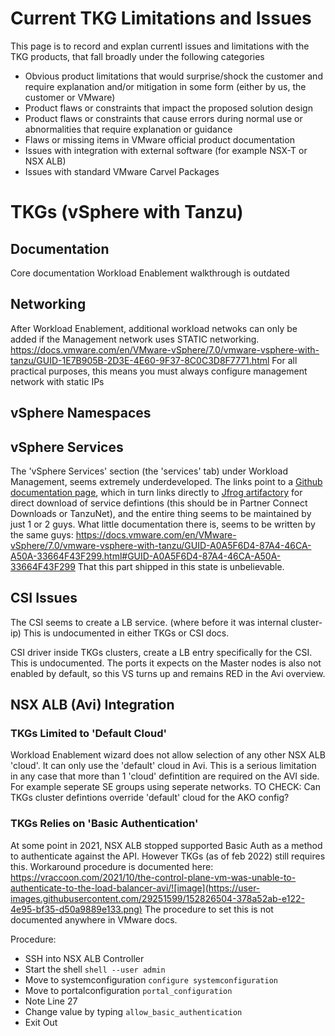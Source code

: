 # Current TKG Limitations and Issues

This page is to record and explan currentl issues and limitations with the TKG products, that fall broadly under the following categories

* Obvious product limitations that would surprise/shock the customer and require explanation and/or mitigation in some form (either by us, the customer or VMware)
* Product flaws or constraints that impact the proposed solution design
* Product flaws or constraints that cause errors during normal use or abnormalities that require explanation or guidance
* Flaws or missing items in VMware official product documentation
* Issues with integration with external software (for example NSX-T or NSX ALB)
* Issues with standard VMware Carvel Packages


# TKGs (vSphere with Tanzu)


## Documentation

Core documentation Workload Enablement walkthrough is outdated


## Networking

After Workload Enablement, additional workload netwoks can only be added if the Management network uses STATIC networking. 
https://docs.vmware.com/en/VMware-vSphere/7.0/vmware-vsphere-with-tanzu/GUID-1E7B905B-2D3E-4E60-9F37-8C0C3D8F7771.html
For all practical purposes, this means you must always configure management network with static IPs


## vSphere Namespaces



## vSphere Services

The 'vSphere Services' section (the 'services' tab) under Workload Management, seems extremely underdeveloped. The links point to a [Github documentation page](https://github.com/vsphere-tmm/Supervisor-Services), which in turn links directly to [Jfrog artifactory](https://vmwaresaas.jfrog.io/ui/repos/tree/General) for direct download of service defintions (this should be in Partner Connect Downloads or TanzuNet), and the entire thing seems to be maintained by just 1 or 2 guys. What little documentation there is, seems to be written by the same guys: https://docs.vmware.com/en/VMware-vSphere/7.0/vmware-vsphere-with-tanzu/GUID-A0A5F6D4-87A4-46CA-A50A-33664F43F299.html#GUID-A0A5F6D4-87A4-46CA-A50A-33664F43F299
That this part shipped in this state is unbelievable. 


## CSI Issues

The CSI seems to create a LB service. (where before it was internal cluster-ip) This is undocumented in either TKGs or CSI docs. 

CSI driver inside TKGs clusters, create a LB entry specifically for the CSI. This is undocumented. The ports it expects on the Master nodes is also not enabled by default, so this VS turns up and remains RED in the Avi overview. 


## NSX ALB (Avi) Integration

### TKGs Limited to 'Default Cloud'
Workload Enablement wizard does not allow selection of any other NSX ALB 'cloud'. It can only use the 'default' cloud in Avi.  This is a serious limitation in any case that more than 1 'cloud' defintition are required on the AVI side. For example seperate SE groups using seperate networks. 
TO CHECK: Can TKGs cluster defintions override 'default' cloud for the AKO config? 

### TKGs Relies on 'Basic Authentication'
At some point in 2021, NSX ALB stopped supported Basic Auth as a method to authenticate against the API. However TKGs (as of feb 2022) still requires this.
Workaround procedure is documented here: https://vraccoon.com/2021/10/the-control-plane-vm-was-unable-to-authenticate-to-the-load-balancer-avi/![image](https://user-images.githubusercontent.com/29251599/152826504-378a52ab-e122-4e95-bf35-d50a9889e133.png)
The procedure to set this is not documented anywhere in VMware docs. 

Procedure:
* SSH into NSX ALB Controller
* Start the shell `shell --user admin`
* Move to systemconfiguration `configure systemconfiguration`
* Move to portalconfiguration `portal_configuration`
* Note Line 27
* Change value by typing `allow_basic_authentication`
* Exit Out
